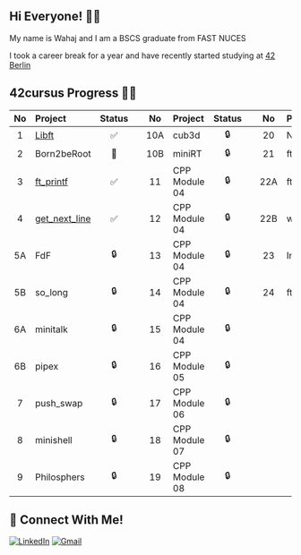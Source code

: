 ## Hi Everyone! 👋🏻

My name is Wahaj and I am a BSCS graduate from FAST NUCES

I took a career break for a year and have recently started studying at [42 Berlin](https://42berlin.de)

## 42cursus Progress 💪🏻
| No  | Project                                     | Status |   | No  | Project                                   | Status |   | No  | Project                        | Status |
| :-: | :------------------------------------------ | :----: | - | :-: | :---------------------------------------- | :----: | - | :-: | :----------------------------- | :----: |
| 1   | [Libft](../../../42-libft)                  | ✅     |   | 10A | cub3d                                      | 🔒     |   | 20  | NetPractice                    | 🔒      |
| 2   | Born2beRoot                                 | 📝     |   | 10B | miniRT                                     | 🔒     |   | 21  | ft_containers                  | 🔒      |
| 3   | [ft_printf](../../../42-ft_printf)          | ✅     |   | 11  | CPP Module 04                              | 🔒     |   | 22A | ft_irc                         | 🔒      |
| 4   | [get_next_line](../../../42-get_next_line)  | ✅     |   | 12  | CPP Module 04                              | 🔒     |   | 22B | webserv                        | 🔒      |
| 5A  | FdF                                         | 🔒     |   | 13  | CPP Module 04                              | 🔒     |   | 23  | Inception                      | 🔒      |
| 5B  | so_long                                     | 🔒     |   | 14  | CPP Module 04                              | 🔒     |   | 24  | ft_transcendence               | 🔒      |
| 6A  | minitalk                                    | 🔒     |   | 15  | CPP Module 04                              | 🔒     |   |     |                                |         |
| 6B  | pipex                                       | 🔒     |   | 16  | CPP Module 05                              | 🔒     |   |     |                                |         |
| 7   | push_swap                                   | 🔒     |   | 17  | CPP Module 06                              | 🔒     |   |     |                                |         |
| 8   | minishell                                   | 🔒     |   | 18  | CPP Module 07                              | 🔒     |   |     |                                |         |
| 9   | Philosphers                                 | 🔒     |   | 19  | CPP Module 08                              | 🔒     |   |     |                                |         |

## 📱 Connect With Me!
[![LinkedIn](https://img.shields.io/badge/-LinkedIn-0e76a8?style=flat-square&logo=linkedin&logoColor=white)](https://www.linkedin.com/in/molover/)
[![Gmail](https://img.shields.io/badge/-Gmail-d95040?style=flat-square&logo=gmail&logoColor=white)](mailto:wahajkhan788@gmail.com)
<!--
**WahajK/WahajK** is a ✨ _special_ ✨ repository because its `README.md` (this file) appears on your GitHub profile.

Here are some ideas to get you started:

- 🔭 I’m currently working on ...
- 🌱 I’m currently learning ...
- 👯 I’m looking to collaborate on ...
- 🤔 I’m looking for help with ...
- 💬 Ask me about ...
- 📫 How to reach me: ...
- 😄 Pronouns: ...
- ⚡ Fun fact: ...
-->
